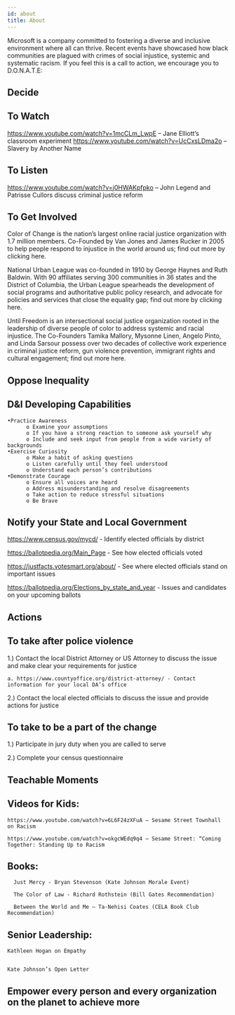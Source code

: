 ```yaml
---
id: about
title: About
---
```


Microsoft is a company committed to fostering a diverse and inclusive environment where all can thrive.  Recent events have showcased how black communities are plagued with crimes of social injustice, systemic and systematic racism.  If you feel this is a call to action, we encourage you to D.O.N.A.T.E:

## Decide
## To Watch
https://www.youtube.com/watch?v=1mcCLm_LwpE – Jane Elliott’s classroom experiment
https://www.youtube.com/watch?v=UcCxsLDma2o – Slavery by Another Name

## To Listen
https://www.youtube.com/watch?v=j0HWAKpfpko – John Legend and Patrisse Cullors discuss criminal justice reform

## To Get Involved
Color of Change is the nation’s largest online racial justice organization with 1.7 million members. Co-Founded by Van Jones and James Rucker in 2005 to help people respond to injustice in the world around us; find out more by clicking here.

National Urban League was co-founded in 1910 by George Haynes and Ruth Baldwin. With 90 affiliates serving 300 communities in 36 states and the District of Columbia, the Urban League spearheads the development of social programs and authoritative public policy research, and advocate for policies and services that close the equality gap; find out more by clicking here.

Until Freedom is an intersectional social justice organization rooted in the leadership of diverse people of color to address systemic and racial injustice. The Co-Founders Tamika Mallory, Mysonne Linen, Angelo Pinto, and Linda Sarsour possess over two decades of collective work experience in criminal justice reform, gun violence prevention, immigrant rights and cultural engagement; find out more here. 

## Oppose Inequality
   ## D&I Developing Capabilities
    •Practice Awareness 
          o	Examine your assumptions
          o	If you have a strong reaction to someone ask yourself why
          o	Include and seek input from people from a wide variety of backgrounds
    •Exercise Curiosity
          o	Make a habit of asking questions
          o	Listen carefully until they feel understood
          o	Understand each person’s contributions
    •Demonstrate Courage
          o Ensure all voices are heard
          o	Address misunderstanding and resolve disagreements
          o	Take action to reduce stressful situations
          o	Be Brave

## Notify your State and Local Government
https://www.census.gov/mycd/ - Identify elected officials by district

https://ballotpedia.org/Main_Page - See how elected officials voted

https://justfacts.votesmart.org/about/ - See where elected officials stand on important issues

https://ballotpedia.org/Elections_by_state_and_year - Issues and candidates on your upcoming ballots

## Actions 
## To take after police violence
1.)	Contact the local District Attorney or US Attorney to discuss the issue and make clear your requirements for justice 
	    
    a. https://www.countyoffice.org/district-attorney/ - Contact information for your local DA’s office

2.)	Contact the local elected officials to discuss the issue and provide actions for justice 

## To take to be a part of the change
1.)	Participate in jury duty when you are called to serve

2.)	Complete your census questionnaire

## Teachable Moments
   ## Videos for Kids:
    https://www.youtube.com/watch?v=6L6F24zXFuA – Sesame Street Townhall on Racism 

    https://www.youtube.com/watch?v=okgcWEdq9q4 – Sesame Street: “Coming Together: Standing Up to Racism 

  ## Books:
      Just Mercy - Bryan Stevenson (Kate Johnson Morale Event)

      The Color of Law - Richard Rothstein (Bill Gates Recommendation)

      Between the World and Me – Ta-Nehisi Coates (CELA Book Club Recommendation)

  ## Senior Leadership:
    Kathleen Hogan on Empathy


    Kate Johnson’s Open Letter

## Empower every person and every organization on the planet to achieve more
          

